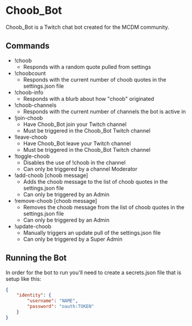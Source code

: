 # Choob_Bot

Choob_Bot is a Twitch chat bot created for the MCDM community.

## Commands

- !choob
  - Responds with a random quote pulled from settings
- !choobcount
  - Responds with the current number of choob quotes in the settings.json file
- !choob-info
  - Responds with a blurb about how "choob" originated
- !choob-channels
  - Responds with the current number of channels the bot is active in
- !join-choob
  - Have Choob_Bot join your Twitch channel
  - Must be triggered in the Choob_Bot Twitch channel
- !leave-choob
  - Have Choob_Bot leave your Twitch channel
  - Must be triggered in the Choob_Bot Twitch channel
- !toggle-choob
  - Disables the use of !choob in the channel
  - Can only be triggered by a channel Moderator
- !add-choob [choob message]
  - Adds the choob message to the list of choob quotes in the settings.json file
  - Can only be triggered by an Admin
- !remove-choob [choob message]
  - Removes the choob message from the list of choob quotes in the settings.json file
  - Can only be triggered by an Admin
- !update-choob
  - Manually triggers an update pull of the settings.json file
  - Can only be triggered by a Super Admin

## Running the Bot

In order for the bot to run you'll need to create a secrets.json file that is setup like this:

```json
{
    "identity": {
        "username": "NAME",
        "password": "oauth:TOKEN"
    }
}
```

